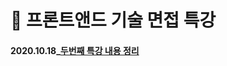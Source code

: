 # 📜 프론트앤드 기술 면접 특강
#### 2020.10.18_[두번째 특강 내용 정리](https://github.com/gay0ung/JS_study/blob/master/%ED%94%84%EB%A1%A0%ED%8A%B8%EC%95%A4%EB%93%9C%20%EA%B8%B0%EC%88%A0%EB%A9%B4%EC%A0%91/note/1019.md)

